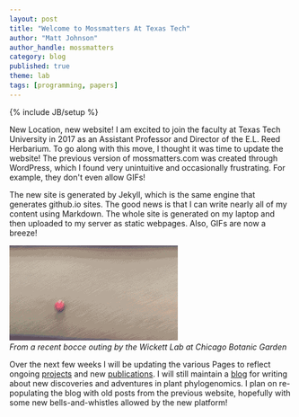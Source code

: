 ```yaml
---
layout: post
title: "Welcome to Mossmatters At Texas Tech"
author: "Matt Johnson"
author_handle: mossmatters
category: blog
published: true
theme: lab
tags: [programming, papers]
---
```

{% include JB/setup %}

New Location, new website! I am excited to join the faculty at Texas Tech University in 2017 as an Assistant Professor and Director of the E.L. Reed Herbarium. To go along with this move, I thought it was time to update the website! The previous version of mossmatters.com was created through WordPress, which I found very unintuitive and occasionally frustrating. For example, they don't even allow GIFs! 


The new site is generated by Jekyll, which is the same engine that generates github.io sites. The good news is that I can write nearly all of my content using Markdown. The whole site is generated on my laptop and then uploaded to my server as static webpages. Also, GIFs are now a breeze!

![](/assets/images/blog/bocce.gif) <br> *From a recent bocce outing by the Wickett Lab at Chicago Botanic Garden*

Over the next few weeks I will be updating the various Pages to reflect ongoing [projects](/projects) and new [publications](/papers). I will still maintain a [blog](/blog) for writing about new discoveries and adventures in plant phylogenomics. I plan on re-populating the blog with old posts from the previous website, hopefully with some new bells-and-whistles allowed by the new platform!
